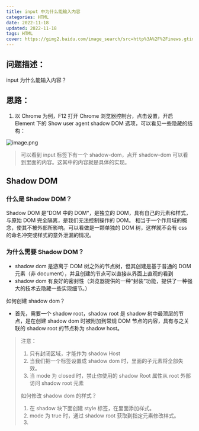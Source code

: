 ```yaml
---
title: input 中为什么能输入内容
categories: HTML
date: 2022-11-18
updated: 2022-11-18
tags: HTML
cover: https://gimg2.baidu.com/image_search/src=http%3A%2F%2Finews.gtimg.com%2Fnewsapp_bt%2F0%2F11452172135%2F1000&refer=http%3A%2F%2Finews.gtimg.com&app=2002&size=f9999,10000&q=a80&n=0&g=0n&fmt=auto
---
```


## 问题描述：

input 为什么能输入内容？

## 思路：

1. 以 Chrome 为例，F12 打开 Chrome 浏览器控制台，点击设置，开启 Element 下的 Show user agent shadow DOM 选项，可以看见一些隐藏的结构：

![image.png](https://cdn.nlark.com/yuque/0/2022/png/2324645/1670411600005-e67a8576-4926-4c9f-a693-0dae1476a22c.png#averageHue=%23fdfcfc&clientId=ub72215d0-37c7-4&crop=0&crop=0&crop=1&crop=1&from=paste&height=251&id=uc383f482&margin=%5Bobject%20Object%5D&name=image.png&originHeight=251&originWidth=1773&originalType=binary&ratio=1&rotation=0&showTitle=false&size=30458&status=done&style=none&taskId=u15f3b7d1-1863-4e10-9d77-0a364b87f3a&title=&width=1773)

> 可以看到 input 标签下有一个 shadow-dom，点开 shadow-dom 可以看到里面的内容。这其中的内容就是具体的实现。

## Shadow DOM

### 什么是 Shadow DOM？

Shadow DOM 是”DOM 中的 DOM“，是独立的 DOM，具有自己的元素和样式，与原始 DOM 完全隔离，是我们无法控制操作的 DOM。
相当于一个作用域的概念，使其不被外部所影响。可以看做是一颗单独的 DOM 树，这样就不会有 css 的命名冲突或样式的意外泄漏的情况。

### 为什么需要 Shadow DOM？

- shadow dom 是游离于 DOM 树之外的节点树，但其创建是基于普通的 DOM 元素（非 document），并且创建的节点可以直接从界面上直观的看到
- shadow dom 有良好的密封性（浏览器提供的一种“封装”功能，提供了一种强大的技术去隐藏一些实现细节。）

如何创建 shadow dom？

- 首先，需要一个 shadow root，shadow root 是 shadow 树中最顶层的节点，是在创建 shadow dom 时被附加到常规 DOM 节点的内容，具有与之关联的 shadow root 的节点称为 shadow host。

> 注意：
>
> 1. 只有封闭区域，才能作为 shadow Host
> 2. 当我们把一个标签设置成 shadow dom 时，里面的子元素将全部失效。
> 3. 当 mode 为 closed 时，禁止你使用的 shadow Root 属性从 root 外部访问 shadow root 元素
>
> 如何修改 shadow dom 的样式？
>
> 1. 在 shadow 块下面创建 style 标签，在里面添加样式。
> 2. mode 为 true 时，通过 shadow root 获取到指定元素修改样式。
> 3.
